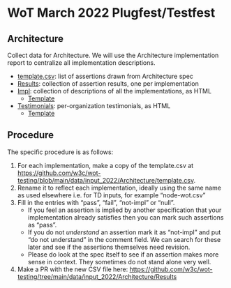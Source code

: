 # WoT March 2022 Plugfest/Testfest
## Architecture
Collect data for Architecture.
We will use the Architecture implementation report to centralize all
implementation descriptions.

* [template.csv](template.csv): list of assertions drawn from Architecture spec
* [Results](Results): collection of assertion results, one per implementation
* [Impl](Impl): collection of descriptions of all the implementations, as HTML
    - [Template](https://github.com/w3c/wot-testing/blob/main/events/templates/TestImplementation/impl.html)
* [Testimonials](Testimonials): per-organization testimonials, as HTML
    - [Template](https://github.com/w3c/wot-testing/blob/main/events/templates/TestImplementation/testimonial.html)
    
## Procedure
The specific procedure is as follows:
1. For each implementation, make a copy of the template.csv at https://github.com/w3c/wot-testing/blob/main/data/input_2022/Architecture/template.csv.
2. Rename it to reflect each implementation, ideally using the same name as used elsewhere i.e. for TD inputs, for example “node-wot.csv”
3. Fill in the entries with “pass”, “fail”, “not-impl” or “null”. 
    - If you feel an assertion is implied by another specification that your implementation already satisfies then you can mark such assertions as “pass”. 
    - If you do not *understand* an assertion mark it as “not-impl” and put “do not understand” in the comment field.  We can search for these later and see if the assertions themselves need revision. 
    - Please do look at the spec itself to see if an assertion makes more sense in context. They sometimes do not stand alone very well.
4. Make a PR with the new CSV file here: https://github.com/w3c/wot-testing/tree/main/data/input_2022/Architecture/Results

